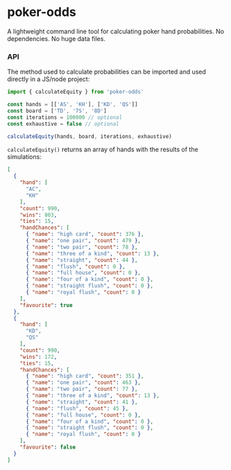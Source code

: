 # poker-odds

A lightweight command line tool for calculating poker hand probabilities. No dependencies. No huge data files.

### API

The method used to calculate probabilities can be imported and used directly in a JS/node project:

```js
import { calculateEquity } from 'poker-odds'

const hands = [['AS', 'KH'], ['KD', 'QS']]
const board = ['TD', '7S', '8D']
const iterations = 100000 // optional
const exhaustive = false // optional

calculateEquity(hands, board, iterations, exhaustive)
```

`calculateEquity()` returns an array of hands with the results of the simulations:

```json
[
  {
    "hand": [
      "AC",
      "KH"
    ],
    "count": 990,
    "wins": 803,
    "ties": 15,
    "handChances": [
      { "name": "high card", "count": 376 },
      { "name": "one pair", "count": 479 },
      { "name": "two pair", "count": 78 },
      { "name": "three of a kind", "count": 13 },
      { "name": "straight", "count": 44 },
      { "name": "flush", "count": 0 },
      { "name": "full house", "count": 0 },
      { "name": "four of a kind", "count": 0 },
      { "name": "straight flush", "count": 0 },
      { "name": "royal flush", "count": 0 }
    ],
    "favourite": true
  },
  {
    "hand": [
      "KD",
      "QS"
    ],
    "count": 990,
    "wins": 172,
    "ties": 15,
    "handChances": [
      { "name": "high card", "count": 351 },
      { "name": "one pair", "count": 463 },
      { "name": "two pair", "count": 77 },
      { "name": "three of a kind", "count": 13 },
      { "name": "straight", "count": 41 },
      { "name": "flush", "count": 45 },
      { "name": "full house", "count": 0 },
      { "name": "four of a kind", "count": 0 },
      { "name": "straight flush", "count": 0 },
      { "name": "royal flush", "count": 0 }
    ],
    "favourite": false
  }
]
```
